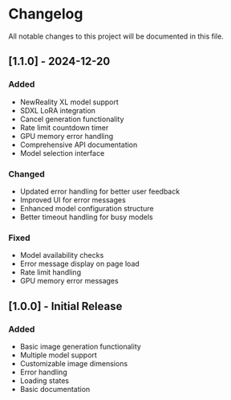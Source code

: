 # Changelog

All notable changes to this project will be documented in this file.

## [1.1.0] - 2024-12-20

### Added
- NewReality XL model support
- SDXL LoRA integration
- Cancel generation functionality
- Rate limit countdown timer
- GPU memory error handling
- Comprehensive API documentation
- Model selection interface

### Changed
- Updated error handling for better user feedback
- Improved UI for error messages
- Enhanced model configuration structure
- Better timeout handling for busy models

### Fixed
- Model availability checks
- Error message display on page load
- Rate limit handling
- GPU memory error messages

## [1.0.0] - Initial Release

### Added
- Basic image generation functionality
- Multiple model support
- Customizable image dimensions
- Error handling
- Loading states
- Basic documentation
